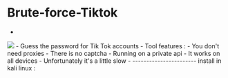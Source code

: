 # Brute-force-Tiktok
-
<img src="https://h.top4top.io/p_2096joa671.jpeg">
-
Guess the password for Tik Tok accounts
- 
Tool features :
- You don't need proxies
- There is no captcha
- Running on a private api
- It works on all devices
- Unfortunately it's a little slow
-
-----------------------
install in kali linux :
